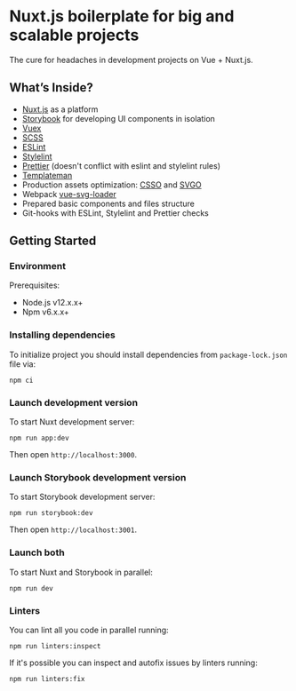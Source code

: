 # Nuxt.js boilerplate for big and scalable projects

The cure for headaches in development projects on Vue + Nuxt.js.

## <a name="inside">What’s Inside?</a>
- [Nuxt.js](https://nuxtjs.org/) as a platform
- [Storybook](https://storybook.js.org/) for developing UI components in isolation
- [Vuex](https://vuex.vuejs.org/ru/)
- [SCSS](https://sass-lang.com/documentation)
- [ESLint](https://eslint.org/)
- [Stylelint](https://stylelint.io/user-guide)
- [Prettier](https://prettier.io/) (doesn't conflict with eslint and stylelint rules)
- [Templateman](https://github.com/adlite/templateman)
- Production assets optimization: [CSSO](https://github.com/css/csso) and [SVGO](https://github.com/Klathmon/imagemin-webpack-plugin#optionssvgo)
- Webpack [vue-svg-loader](https://vue-svg-loader.js.org/)
- Prepared basic components and files structure
- Git-hooks with ESLint, Stylelint and Prettier checks

## <a name="get-started">Getting Started</a>
### Environment
Prerequisites:
- Node.js v12.x.x+
- Npm v6.x.x+

### Installing dependencies
To initialize project you should install dependencies from `package-lock.json` file via:
```
npm ci
```

### Launch development version
To start Nuxt development server:
```
npm run app:dev
```
Then open `http://localhost:3000`.

### Launch Storybook development version
To start Storybook development server:
```
npm run storybook:dev
```
Then open `http://localhost:3001`.

### Launch both
To start Nuxt and Storybook in parallel:
```
npm run dev
```

### Linters
You can lint all you code in parallel running:
```
npm run linters:inspect
```

If it's possible you can inspect and autofix issues by linters running:
```
npm run linters:fix
```
